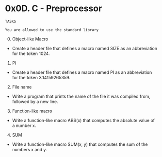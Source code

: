 # 0x0D. C - Preprocessor
```
TASKS
```
`You are allowed to use the standard library`

0. Object-like Macro

- Create a header file that defines a macro named SIZE as an abbreviation for the token 1024.

1. Pi

- Create a header file that defines a macro named PI as an abbreviation for the token 3.14159265359.

2. File name

- Write a program that prints the name of the file it was compiled from, followed by a new line.

3. Function-like macro

- Write a function-like macro ABS(x) that computes the absolute value of a number x.

4. SUM

- Write a function-like macro SUM(x, y) that computes the sum of the numbers x and y.

